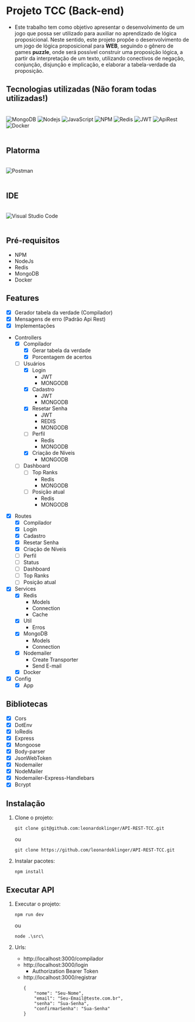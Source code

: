 # Projeto TCC (Back-end)
- Este trabalho tem como objetivo apresentar o desenvolvimento de um jogo que possa ser utilizado para auxiliar no aprendizado de lógica proposicional. Neste sentido, este projeto propõe o desenvolvimento de um jogo de lógica proposicional para **WEB**, seguindo o gênero de games **puzzle**, onde será possível construir uma proposição lógica, a partir da interpretação de um texto, utilizando conectivos de negação, conjunção, disjunção e implicação, e elaborar a tabela-verdade da proposição.

## Tecnologias utilizadas (Não foram todas utilizadas!)

<div style="display: inline_block"><br/>
    <img align="center" alt="MongoDB" src="https://img.shields.io/badge/MongoDB-4EA94B?style=for-the-badge&logo=mongodb&logoColor=white" />
    <img align="center" alt="Nodejs" src="https://img.shields.io/badge/Node.js-43853D?style=for-the-badge&logo=node.js&logoColor=white" />
    <img align="center" alt="JavaScript" src="https://img.shields.io/badge/JavaScript-F7DF1E?style=for-the-badge&logo=javascript&logoColor=black" />
    <img align="center" alt="NPM" src="https://img.shields.io/badge/npm-CB3837?style=for-the-badge&logo=npm&logoColor=white" />
    <img align="center" alt="Redis" src="https://img.shields.io/badge/Redis-D9281A?style=for-the-badge&logo=redis&logoColor=white" />
    <img align="center" alt="JWT" src="https://img.shields.io/badge/JWT-000000?style=for-the-badge&logo=JSON%20web%20tokens&logoColor=white" />
    <img align="center" alt="ApiRest" src="https://img.shields.io/badge/API%20REST-B50BEC?style=for-the-badge&logo=apirest&logoColor=white" />
    <img align="center" alt="Docker" src="	https://img.shields.io/badge/Docker-2496ED?style=for-the-badge&logo=docker&logoColor=white" />
</div><br/>

## Platorma
<div style="display: inline_block"><br/>
    <img align="center" alt="Postman" src="https://img.shields.io/badge/Postman-FF6C37?style=for-the-badge&logo=Postman&logoColor=white" />
</div><br/>

## IDE
<div style="display: inline_block"><br/>
    <img align="center" alt="Visual Studio Code" src="https://img.shields.io/badge/Visual_Studio_Code-0078D4?style=for-the-badge&logo=visual%20studio%20code&logoColor=white" />
</div><br/>

## Pré-requisitos
  * NPM
  * NodeJs
  * Redis
  * MongoDB
  * Docker

## Features
- [x] Gerador tabela da verdade (Compilador)
- [x] Mensagens de erro (Padrão Api Rest)
- [x] Implementações
 + Controllers
   - [x] Compilador
      - [x] Gerar tabela da verdade
      - [x] Porcentagem de acertos
   - [ ] Usuários
      - [x] Login
        * JWT
        * MONGODB
      - [x] Cadastro
        * JWT
        * MONGODB
      - [x] Resetar Senha
        * JWT
        * REDIS
        * MONGODB
      - [ ] Perfil
        * Redis
        * MONGODB
      - [x] Criação de Níveis
        * MONGODB
   - [ ] Dashboard
      - [ ] Top Ranks
        * Redis
        * MONGODB
      - [ ] Posição atual
        * Redis
        * MONGODB
  - [x] Routes
    - [x] Compilador
    - [x] Login
    - [x] Cadastro
    - [x] Resetar Senha
    - [x] Criação de Níveis
    - [ ] Perfil
    - [ ] Status
    - [ ] Dashboard
    - [ ] Top Ranks
    - [ ] Posição atual
  - [x] Services
    - [x] Redis
        * Models
        * Connection
        * Cache
    - [x] Util
        * Erros
    - [x] MongoDB
        * Models
        * Connection
    - [x] Nodemailer
        * Create Transporter
        * Send E-mail
    - [x] Docker
  - [x] Config
    - [x] App
      
## Bibliotecas
  - [x] Cors
  - [x] DotEnv
  - [x] IoRedis
  - [x] Express
  - [x] Mongoose
  - [x] Body-parser
  - [x] JsonWebToken
  - [x] Nodemailer
  - [x] NodeMailer
  - [x] Nodemailer-Express-Handlebars
  - [x] Bcrypt
  
 ## Instalação
 1) Clone o projeto: 
      ~~~
      git clone git@github.com:leonardoklinger/API-REST-TCC.git
      ~~~
      ou
      ~~~
      git clone https://github.com/leonardoklinger/API-REST-TCC.git
      ~~~
      
2) Instalar pacotes:
      ~~~npm
      npm install
      ~~~
 
## Executar API
1) Executar o projeto:

      ~~~
      npm run dev
      ~~~
      ou
      ~~~
      node .\src\
      ~~~

2) Urls:
    * http://localhost:3000/compilador
    * http://localhost:3000/login
        * Authorization Bearer Token
    * http://localhost:3000/registrar
        ~~~
        {
            "nome": "Seu-Nome",
            "email": "Seu-Email@teste.com.br",
            "senha": "Sua-Senha",
            "confirmarSenha": "Sua-Senha"
        }
        ~~~
